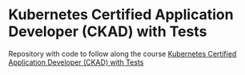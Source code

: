 # Kubernetes Certified Application Developer (CKAD) with Tests
Repository with code to follow along the course [Kubernetes Certified Application Developer (CKAD) with Tests](https://www.udemy.com/course/certified-kubernetes-application-developer/)
